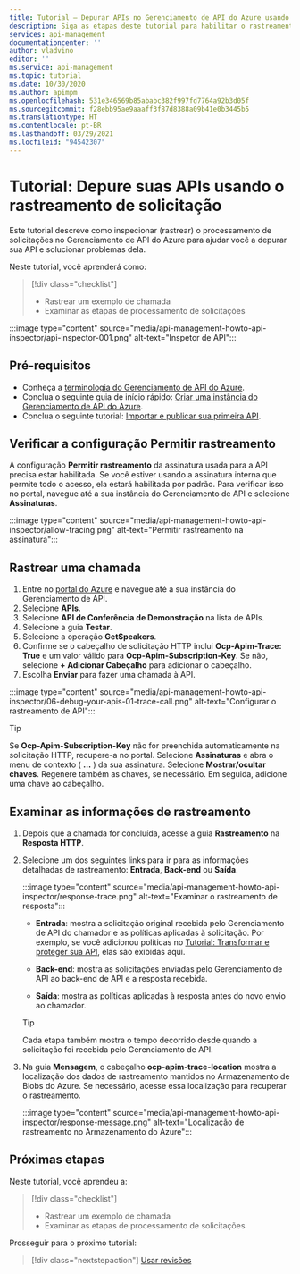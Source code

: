 ```yaml
---
title: Tutorial – Depurar APIs no Gerenciamento de API do Azure usando o rastreamento de solicitação
description: Siga as etapas deste tutorial para habilitar o rastreamento e inspecionar as etapas de processamento de solicitações no Gerenciamento de API do Azure.
services: api-management
documentationcenter: ''
author: vladvino
editor: ''
ms.service: api-management
ms.topic: tutorial
ms.date: 10/30/2020
ms.author: apimpm
ms.openlocfilehash: 531e346569b85ababc382f997fd7764a92b3d05f
ms.sourcegitcommit: f28ebb95ae9aaaff3f87d8388a09b41e0b3445b5
ms.translationtype: HT
ms.contentlocale: pt-BR
ms.lasthandoff: 03/29/2021
ms.locfileid: "94542307"
---
```

# <a name="tutorial-debug-your-apis-using-request-tracing"></a>Tutorial: Depure suas APIs usando o rastreamento de solicitação

Este tutorial descreve como inspecionar (rastrear) o processamento de solicitações no Gerenciamento de API do Azure para ajudar você a depurar sua API e solucionar problemas dela. 

Neste tutorial, você aprenderá como:

> [!div class="checklist"]
> * Rastrear um exemplo de chamada
> * Examinar as etapas de processamento de solicitações

:::image type="content" source="media/api-management-howto-api-inspector/api-inspector-001.png" alt-text="Inspetor de API":::

## <a name="prerequisites"></a>Pré-requisitos

+ Conheça a [terminologia do Gerenciamento de API do Azure](api-management-terminology.md).
+ Conclua o seguinte guia de início rápido: [Criar uma instância do Gerenciamento de API do Azure](get-started-create-service-instance.md).
+ Conclua o seguinte tutorial: [Importar e publicar sua primeira API](import-and-publish.md).

## <a name="verify-allow-tracing-setting"></a>Verificar a configuração Permitir rastreamento 

A configuração **Permitir rastreamento** da assinatura usada para a API precisa estar habilitada. Se você estiver usando a assinatura interna que permite todo o acesso, ela estará habilitada por padrão. Para verificar isso no portal, navegue até a sua instância do Gerenciamento de API e selecione **Assinaturas**.

   :::image type="content" source="media/api-management-howto-api-inspector/allow-tracing.png" alt-text="Permitir rastreamento na assinatura":::

## <a name="trace-a-call"></a>Rastrear uma chamada

1. Entre no [portal do Azure](https://portal.azure.com) e navegue até a sua instância do Gerenciamento de API.
1. Selecione **APIs**.
1. Selecione **API de Conferência de Demonstração** na lista de APIs.
1. Selecione a guia **Testar**.
1. Selecione a operação **GetSpeakers**.
1. Confirme se o cabeçalho de solicitação HTTP inclui **Ocp-Apim-Trace: True** e um valor válido para **Ocp-Apim-Subscription-Key**. Se não, selecione **+ Adicionar Cabeçalho** para adicionar o cabeçalho.
1. Escolha **Enviar** para fazer uma chamada à API.

  :::image type="content" source="media/api-management-howto-api-inspector/06-debug-your-apis-01-trace-call.png" alt-text="Configurar o rastreamento de API":::

> [!TIP]
> Se **Ocp-Apim-Subscription-Key** não for preenchida automaticamente na solicitação HTTP, recupere-a no portal. Selecione **Assinaturas** e abra o menu de contexto ( **...** ) da sua assinatura. Selecione **Mostrar/ocultar chaves**. Regenere também as chaves, se necessário. Em seguida, adicione uma chave ao cabeçalho.

## <a name="review-trace-information"></a>Examinar as informações de rastreamento

1. Depois que a chamada for concluída, acesse a guia **Rastreamento** na **Resposta HTTP**.
1. Selecione um dos seguintes links para ir para as informações detalhadas de rastreamento: **Entrada**, **Back-end** ou **Saída**.

     :::image type="content" source="media/api-management-howto-api-inspector/response-trace.png" alt-text="Examinar o rastreamento de resposta":::

    * **Entrada**: mostra a solicitação original recebida pelo Gerenciamento de API do chamador e as políticas aplicadas à solicitação. Por exemplo, se você adicionou políticas no [Tutorial: Transformar e proteger sua API](transform-api.md), elas são exibidas aqui.

    * **Back-end**: mostra as solicitações enviadas pelo Gerenciamento de API ao back-end de API e a resposta recebida.

    * **Saída**: mostra as políticas aplicadas à resposta antes do novo envio ao chamador.

    > [!TIP]
    > Cada etapa também mostra o tempo decorrido desde quando a solicitação foi recebida pelo Gerenciamento de API.

1. Na guia **Mensagem**, o cabeçalho **ocp-apim-trace-location** mostra a localização dos dados de rastreamento mantidos no Armazenamento de Blobs do Azure. Se necessário, acesse essa localização para recuperar o rastreamento.

     :::image type="content" source="media/api-management-howto-api-inspector/response-message.png" alt-text="Localização de rastreamento no Armazenamento do Azure":::
## <a name="next-steps"></a>Próximas etapas

Neste tutorial, você aprendeu a:

> [!div class="checklist"]
> * Rastrear um exemplo de chamada
> * Examinar as etapas de processamento de solicitações

Prosseguir para o próximo tutorial:

> [!div class="nextstepaction"]
> [Usar revisões](api-management-get-started-revise-api.md)

